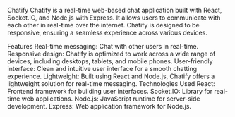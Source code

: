 Chatify
Chatify is a real-time web-based chat application built with React, Socket.IO, and Node.js with Express. It allows users to communicate with each other in real-time over the internet. Chatify is designed to be responsive, ensuring a seamless experience across various devices.

Features
Real-time messaging: Chat with other users in real-time.
Responsive design: Chatify is optimized to work across a wide range of devices, including desktops, tablets, and mobile phones.
User-friendly interface: Clean and intuitive user interface for a smooth chatting experience.
Lightweight: Built using React and Node.js, Chatify offers a lightweight solution for real-time messaging.
Technologies Used
React: Frontend framework for building user interfaces.
Socket.IO: Library for real-time web applications.
Node.js: JavaScript runtime for server-side development.
Express: Web application framework for Node.js.
